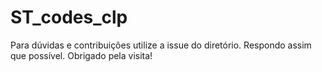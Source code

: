 # ST_codes_clp

Para dúvidas e contribuições utilize a issue do diretório. Respondo assim que possível. Obrigado pela visita!
